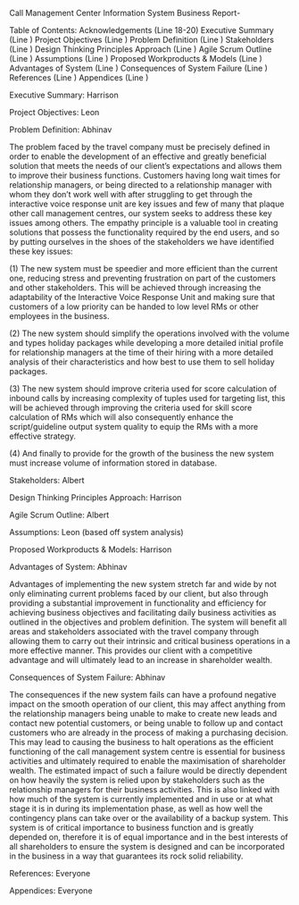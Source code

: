 Call Management Center Information System Business Report-

Table of Contents:
Acknowledgements                                                            (Line 18-20)
Executive Summary                                                            (Line )
Project Objectives                                                               (Line )
Problem Definition                                                               (Line )
Stakeholders                                                                       (Line )
Design Thinking Principles Approach                                 (Line )
Agile Scrum Outline                                                            (Line )
Assumptions                                                                       (Line )
Proposed Workproducts & Models                                     (Line )
Advantages of System                                                        (Line )
Consequences of System Failure                                       (Line )
References                                                                          (Line )
Appendices                                                                         (Line )

Executive Summary: Harrison

Project Objectives: Leon

Problem Definition: Abhinav

The problem faced by the travel company must be precisely defined in order to enable the development of an effective and greatly beneficial solution that meets the needs of our client’s expectations and allows them to improve their business functions. Customers having long wait times for relationship managers, or being directed to a relationship manager with whom they don’t work well with after struggling to get through the interactive voice response unit are key issues and few of many that plaque other call management centres, our system seeks to address these key issues among others. The empathy principle is a valuable tool in creating solutions that possess the functionality required by the end users, and so by putting ourselves in the shoes of the stakeholders we have identified these key issues: 

(1) The new system must be speedier and more efficient than the current one, reducing stress and preventing frustration on part of the customers and other stakeholders. This will be achieved through increasing the adaptability of the Interactive Voice Response Unit and making sure that customers of a low priority can be handed to low level RMs or other employees in the business.

(2)	The new system should simplify the operations involved with the volume and types holiday packages while developing a more detailed initial profile for relationship managers at the time of their hiring with a more detailed analysis of their characteristics and how best to use them to sell holiday packages.

(3) The new system should improve criteria used for score calculation of inbound calls by increasing complexity of tuples used for targeting list, this will be achieved through improving the criteria used for skill score calculation of RMs which will also consequently enhance the script/guideline output system quality to equip the RMs with a more effective strategy.

(4) And finally to provide for the growth of the business the new system must increase volume of information stored in database.


Stakeholders: Albert

Design Thinking Principles Approach: Harrison

Agile Scrum Outline: Albert

Assumptions: Leon
(based off system analysis)

Proposed Workproducts & Models: Harrison

Advantages of System: Abhinav

Advantages of implementing the new system stretch far and wide by not only eliminating current problems faced by our client, but also through providing a substantial improvement in functionality and efficiency for achieving business objectives and facilitating daily business activities as outlined in the objectives and problem definition. The system will benefit all areas and stakeholders associated with the travel company through allowing them to carry out their intrinsic and critical business operations in a more effective manner. This provides our client with a competitive advantage and will ultimately lead to an increase in shareholder wealth.

Consequences of System Failure: Abhinav

The consequences if the new system fails can have a profound negative impact on the smooth operation of our client, this may affect anything from the relationship managers being unable to make to create new leads and contact new potential customers, or being unable to follow up and contact customers who are already in the process of making a purchasing decision. This may lead to causing the business to halt operations as the efficient functioning of the call management system centre is essential for business activities and ultimately required to enable the maximisation of shareholder wealth. The estimated impact of such a failure would be directly dependent on how heavily the system is relied upon by stakeholders such as the relationship managers for their business activities. This is also linked with how much of the system is currently implemented and in use or at what stage it is in during its implementation phase, as well as how well the contingency plans can take over or the availability of a backup system. This system is of critical importance to business function and is greatly depended on, therefore it is of equal importance and in the best interests of all shareholders to ensure the system is designed and can be incorporated in the business in a way that guarantees its rock solid reliability.

References: Everyone

Appendices: Everyone
